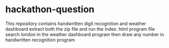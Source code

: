 # hackathon-question
This repository contains handwritten digit recognition and weather dashboard
 extract both the zip file and run the index. html program file 
search london in the weather dashboard program
then draw any number in handwritten recognition program
